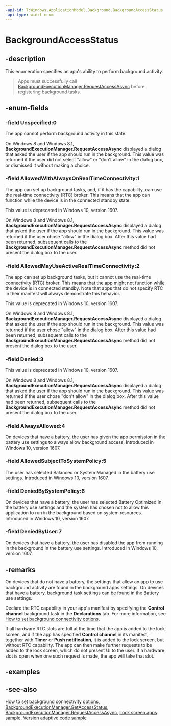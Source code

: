 ```yaml
---
-api-id: T:Windows.ApplicationModel.Background.BackgroundAccessStatus
-api-type: winrt enum
---
```


<!-- Enumeration syntax
public enum Windows.ApplicationModel.Background.BackgroundAccessStatus : int
-->

# BackgroundAccessStatus

## -description

This enumeration specifies an app's ability to perform background activity.

> Apps must successfully call [BackgroundExecutionManager.RequestAccessAsync](https://docs.microsoft.com/uwp/api/windows.applicationmodel.background.backgroundexecutionmanager.RequestAccessAsync) before registering background tasks.

## -enum-fields

### -field Unspecified:0

The app cannot perform background activity in this state.

On Windows 8 and Windows 8.1, **BackgroundExecutionManager.RequestAccessAsync** displayed a dialog that asked the user if the app should run in the background. This value was returned if the user did not select "allow" or "don't allow" in the dialog box, or dismissed it without making a choice.

### -field AllowedWithAlwaysOnRealTimeConnectivity:1

The app can set up background tasks, and, if it has the capability, can use the real-time connectivity (RTC) broker. This means that the app can function while the device is in the connected standby state.

This value is deprecated in Windows 10, version 1607.

On Windows 8 and Windows 8.1, **BackgroundExecutionManager.RequestAccessAsync** displayed a dialog that asked the user if the app should run in the background. This value was returned if the user chose "allow" in the dialog box. After this value had been returned, subsequent calls to the **BackgroundExecutionManager.RequestAccessAsync** method did not present the dialog box to the user.

### -field AllowedMayUseActiveRealTimeConnectivity:2

The app can set up background tasks, but it cannot use the real-time connectivity (RTC) broker. This means that the app might not function while the device is in connected standby. Note that apps that do not specify RTC in their manifest will always demonstrate this behavior.

This value is deprecated in Windows 10, version 1607.

On Windows 8 and Windows 8.1, **BackgroundExecutionManager.RequestAccessAsync** displayed a dialog that asked the user if the app should run in the background. This value was returned if the user chose "allow" in the dialog box. After this value had been returned, subsequent calls to the **BackgroundExecutionManager.RequestAccessAsync** method did not present the dialog box to the user.

### -field Denied:3

This value is deprecated in Windows 10, version 1607.

On Windows 8 and Windows 8.1, **BackgroundExecutionManager.RequestAccessAsync** displayed a dialog that asked the user if the app should run in the background. This value was returned if the user chose "don't allow" in the dialog box. After this value had been returned, subsequent calls to the **BackgroundExecutionManager.RequestAccessAsync** method did not present the dialog box to the user.

### -field AlwaysAllowed:4

On devices that have a battery, the user has given the app permission in the battery use settings to always allow background access. Introduced in Windows 10, version 1607.

### -field AllowedSubjectToSystemPolicy:5

The user has selected Balanced or System Managed in the battery use settings. Introduced in Windows 10, version 1607.

### -field DeniedBySystemPolicy:6

On devices that have a battery, the user has selected Battery Optimized in the battery use settings and the system has chosen not to allow this application to run in the background based on system resources. Introduced in Windows 10, version 1607.

### -field DeniedByUser:7

On devices that have a battery, the user has disabled the app from running in the background in the battery use settings. Introduced in Windows 10, version 1607.

## -remarks

On devices that do not have a battery, the settings that allow an app to use background activity are found in the background apps settings. On devices that have a battery, background task settings can be found in the Battery use settings.

Declare the RTC capability in your app's manifest by specifying the **Control channel** background task in the **Declarations** tab. For more information, see [How to set background connectivity options](http://msdn.microsoft.com/library/b6042b5f-5cee-4dee-8cb4-8f376f878e97).

If all hardware RTC slots are full at the time that the app is added to the lock screen, and if the app has specified **Control channel** in its manifest, together with **Timer** or **Push notification**, it is added to the lock screen, but without RTC capability. The app can then make further requests to be added to the lock screen, which do not present UI to the user. If a hardware slot is open when one such request is made, the app will take that slot.

## -examples

## -see-also

[How to set background connectivity options](http://msdn.microsoft.com/library/b6042b5f-5cee-4dee-8cb4-8f376f878e97), [BackgroundExecutionManager.GetAccessStatus](backgroundexecutionmanager_getaccessstatus_125212976.md), [BackgroundExecutionManager.RequestAccessAsync](https://docs.microsoft.com/uwp/api/windows.applicationmodel.background.backgroundexecutionmanager.RequestAccessAsync), [Lock screen apps sample](http://go.microsoft.com/fwlink/p/?linkid=239970), [Version adaptive code sample](https://github.com/Microsoft/Windows-universal-samples/tree/master/Samples/VersionAdaptiveCode)
